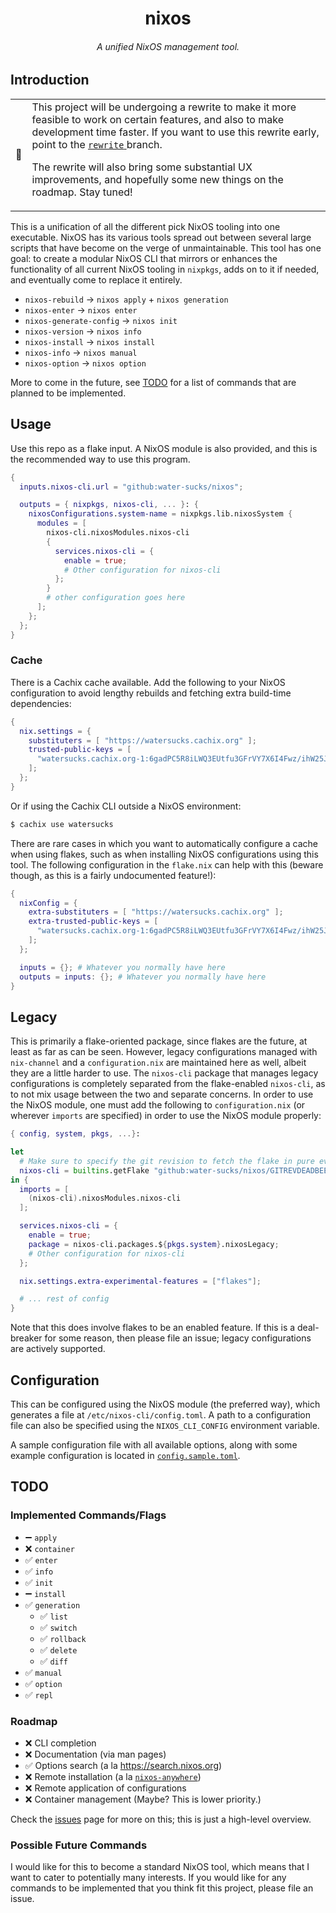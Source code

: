 <h1 align="center">nixos</h1>
<h6 align="center">A unified NixOS management tool.</h6>

## Introduction

<table class="alert-warn" align=center>
<tr>
    <td>🚨</td>
    <td>
      This project will be undergoing a rewrite to make it more feasible to
      work on certain features, and also to make development time faster.
      If you want to use this rewrite early, point to the
      <a href="https://github.com/water-sucks/nixos/tree/rewrite">
        <code>rewrite</code>
      </a> branch.
      <p>
        The rewrite will also bring some substantial UX improvements, and
        hopefully some new things on the roadmap. Stay tuned!
      </p>
    </td>
</tr>
</table>

This is a unification of all the different pick NixOS tooling into one executable.
NixOS has its various tools spread out between several large scripts that have
become on the verge of unmaintainable. This tool has one goal: to create a modular
NixOS CLI that mirrors or enhances the functionality of all current NixOS tooling in
`nixpkgs`, adds on to it if needed, and eventually come to replace it entirely.

- `nixos-rebuild` → `nixos apply` + `nixos generation`
- `nixos-enter` → `nixos enter`
- `nixos-generate-config` → `nixos init`
- `nixos-version` → `nixos info`
- `nixos-install` → `nixos install`
- `nixos-info` → `nixos manual`
- `nixos-option` → `nixos option`

More to come in the future, see [TODO](#todo) for a list of commands that are
planned to be implemented.

## Usage

Use this repo as a flake input. A NixOS module is also provided, and this is
the recommended way to use this program.

```nix
{
  inputs.nixos-cli.url = "github:water-sucks/nixos";

  outputs = { nixpkgs, nixos-cli, ... }: {
    nixosConfigurations.system-name = nixpkgs.lib.nixosSystem {
      modules = [
        nixos-cli.nixosModules.nixos-cli
        {
          services.nixos-cli = {
            enable = true;
            # Other configuration for nixos-cli
          };
        }
        # other configuration goes here
      ];
    };
  };
}
```

### Cache

There is a Cachix cache available. Add the following to your NixOS configuration
to avoid lengthy rebuilds and fetching extra build-time dependencies:

```nix
{
  nix.settings = {
    substituters = [ "https://watersucks.cachix.org" ];
    trusted-public-keys = [
      "watersucks.cachix.org-1:6gadPC5R8iLWQ3EUtfu3GFrVY7X6I4Fwz/ihW25Jbv8="
    ];
  };
}
```

Or if using the Cachix CLI outside a NixOS environment:

```sh
$ cachix use watersucks
```

There are rare cases in which you want to automatically configure a cache when
using flakes, such as when installing NixOS configurations using this tool.
The following configuration in the `flake.nix` can help with this (beware
though, as this is a fairly undocumented feature!):

```nix
{
  nixConfig = {
    extra-substituters = [ "https://watersucks.cachix.org" ];
    extra-trusted-public-keys = [
      "watersucks.cachix.org-1:6gadPC5R8iLWQ3EUtfu3GFrVY7X6I4Fwz/ihW25Jbv8="
    ];
  };

  inputs = {}; # Whatever you normally have here
  outputs = inputs: {}; # Whatever you normally have here
}
```

## Legacy

This is primarily a flake-oriented package, since flakes are the future, at
least as far as can be seen. However, legacy configurations managed with
`nix-channel` and a `configuration.nix` are maintained here as well, albeit they
are a little harder to use. The `nixos-cli` package that manages legacy
configurations is completely separated from the flake-enabled `nixos-cli`, as
to not mix usage between the two and separate concerns. In order to use the
NixOS module, one must add the following to `configuration.nix` (or wherever
`imports` are specified) in order to use the NixOS module properly:

```nix
{ config, system, pkgs, ...}:

let
  # Make sure to specify the git revision to fetch the flake in pure eval mode.
  nixos-cli = builtins.getFlake "github:water-sucks/nixos/GITREVDEADBEEFDEADBEEF0000";
in {
  imports = [
    (nixos-cli).nixosModules.nixos-cli
  ];

  services.nixos-cli = {
    enable = true;
    package = nixos-cli.packages.${pkgs.system}.nixosLegacy;
    # Other configuration for nixos-cli
  };

  nix.settings.extra-experimental-features = ["flakes"];

  # ... rest of config
}
```

Note that this does involve flakes to be an enabled feature. If this is a
deal-breaker for some reason, then please file an issue; legacy configurations
are actively supported.

## Configuration

This can be configured using the NixOS module (the preferred way), which
generates a file at `/etc/nixos-cli/config.toml`. A path to a configuration
file can also be specified using the `NIXOS_CLI_CONFIG` environment variable.

A sample configuration file with all available options, along with some example
configuration is located in [`config.sample.toml`](./config.sample.toml).

## TODO

### Implemented Commands/Flags

- ➖ `apply`
- ❌ `container`
- ✅ `enter`
- ✅ `info`
- ✅ `init`
- ➖ `install`
- ✅ `generation`
  - ✅ `list`
  - ✅ `switch`
  - ✅ `rollback`
  - ✅ `delete`
  - ✅ `diff`
- ✅ `manual`
- ✅ `option`
- ✅ `repl`

### Roadmap

- ❌ CLI completion
- ❌ Documentation (via man pages)
- ✅ Options search (a la https://search.nixos.org)
- ❌ Remote installation (a la [`nixos-anywhere`](https;//github.com/numtide/nixos-anywhere))
- ❌ Remote application of configurations
- ❌ Container management (Maybe? This is lower priority.)

Check the [issues](https://github.com/water-sucks/nixos/issues) page for more on
this; this is just a high-level overview.

### Possible Future Commands

I would like for this to become a standard NixOS tool, which means that I want
to cater to potentially many interests. If you would like for any commands
to be implemented that you think fit this project, please file an issue.
